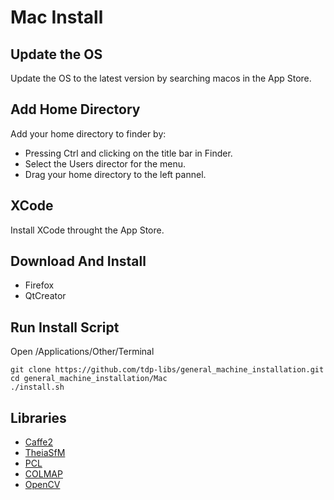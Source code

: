  # Mac Install

## Update the OS 
Update the OS to the latest version by searching macos in the App Store.

## Add Home Directory 
Add your home directory to finder by:
* Pressing Ctrl and clicking on the title bar in Finder.
* Select the Users director for the menu.
* Drag your home directory to the left pannel.


## XCode
Install XCode throught the App Store.

## Download And Install
* Firefox
* QtCreator

## Run Install Script
Open /Applications/Other/Terminal
```
git clone https://github.com/tdp-libs/general_machine_installation.git
cd general_machine_installation/Mac
./install.sh

```

## Libraries
* [Caffe2](https://github.com/tdp-libs/tp_pipeline_caffe2)
* [TheiaSfM](https://github.com/tdp-libs/tp_pipeline_theia)
* [PCL](https://github.com/tdp-libs/tp_pipeline_pcl)
* [COLMAP](https://github.com/tdp-libs/tp_pipeline_colmap)
* [OpenCV](https://github.com/tdp-libs/tp_pipeline_opencv)
